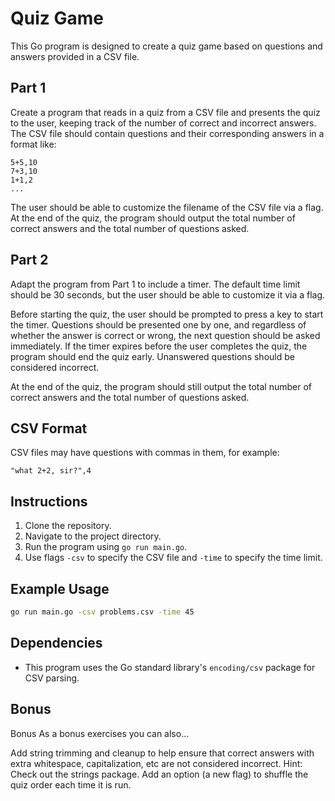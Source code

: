 # Quiz Game

This Go program is designed to create a quiz game based on questions and answers provided in a CSV file.

## Part 1
Create a program that reads in a quiz from a CSV file and presents the quiz to the user, keeping track of the number of correct and incorrect answers. The CSV file should contain questions and their corresponding answers in a format like:

```
5+5,10
7+3,10
1+1,2
...
```

The user should be able to customize the filename of the CSV file via a flag. At the end of the quiz, the program should output the total number of correct answers and the total number of questions asked.

## Part 2
Adapt the program from Part 1 to include a timer. The default time limit should be 30 seconds, but the user should be able to customize it via a flag.

Before starting the quiz, the user should be prompted to press a key to start the timer. Questions should be presented one by one, and regardless of whether the answer is correct or wrong, the next question should be asked immediately. If the timer expires before the user completes the quiz, the program should end the quiz early. Unanswered questions should be considered incorrect.

At the end of the quiz, the program should still output the total number of correct answers and the total number of questions asked.

## CSV Format
CSV files may have questions with commas in them, for example:
```
"what 2+2, sir?",4
```

## Instructions
1. Clone the repository.
2. Navigate to the project directory.
3. Run the program using `go run main.go`.
4. Use flags `-csv` to specify the CSV file and `-time` to specify the time limit.

## Example Usage
```bash
go run main.go -csv problems.csv -time 45
```

## Dependencies
- This program uses the Go standard library's `encoding/csv` package for CSV parsing.

## Bonus
Bonus
As a bonus exercises you can also…

Add string trimming and cleanup to help ensure that correct answers with extra whitespace, capitalization, etc are not considered incorrect. Hint: Check out the strings package.
Add an option (a new flag) to shuffle the quiz order each time it is run.
